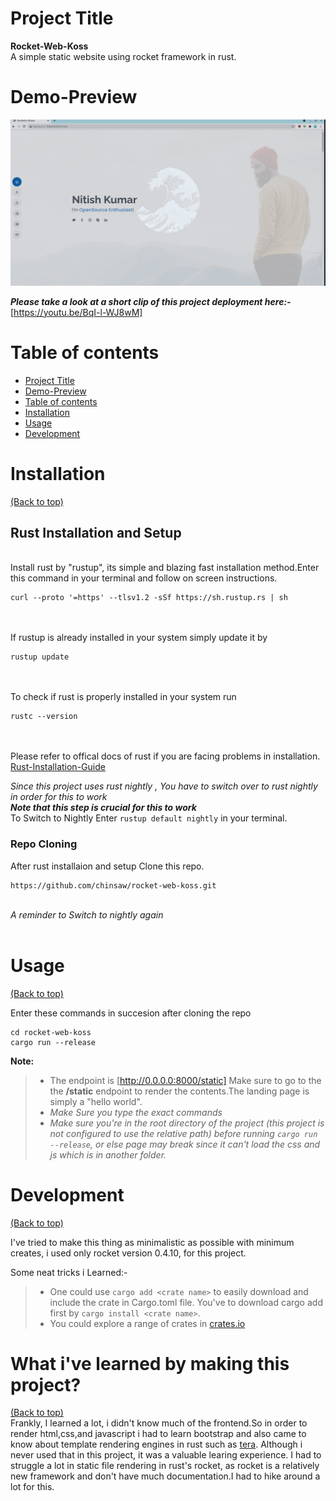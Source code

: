 # Project Title #
**Rocket-Web-Koss**
<br />A simple static website using rocket framework in rust.

# Demo-Preview

![alt text](https://github.com/chinsaw/rocket-web-koss/blob/master/clip_mod_1.png?raw=true)

***Please take a look at a short clip of this project deployment here:-*** [https://youtu.be/BqI-l-WJ8wM]

# Table of contents

- [Project Title](#project-title)
- [Demo-Preview](#demo-preview)
- [Table of contents](#table-of-contents)
- [Installation](#installation)
- [Usage](#usage)
- [Development](#development)

# Installation
[(Back to top)](#table-of-contents)

## Rust Installation and Setup ##
<br />Install rust by "rustup", its simple and blazing fast installation method.Enter this command in your terminal and
follow on screen instructions.
<br />

```
curl --proto '=https' --tlsv1.2 -sSf https://sh.rustup.rs | sh
```
<br /><br /> If rustup is already installed in your system simply update it by 
<br />
```
rustup update
```
<br /><br /> To check if rust is properly installed in your system run
<br />
```
rustc --version
```
<br /><br />
Please refer to offical docs of rust if you are facing problems in installation.
[Rust-Installation-Guide](https://www.rust-lang.org/tools/install)

*Since this project uses rust nightly , You have to switch over to rust nightly in order for this to work*
<br />*__Note that this step is crucial for this to work__*
<br /> To Switch to Nightly Enter ```rustup default nightly``` in your terminal.

### Repo Cloning ###

After rust installaion and setup Clone this repo.
<br />
```
https://github.com/chinsaw/rocket-web-koss.git
```
<br />*A reminder to Switch to nightly again*
<br /><br />



# Usage
[(Back to top)](#table-of-contents)

Enter these commands in succesion after cloning the repo
```
cd rocket-web-koss
cargo run --release

```


**Note:**
> - The endpoint is [http://0.0.0.0:8000/static] Make sure to go to the the **/static** endpoint to render the contents.The landing page is simply a "hello world".
> - *Make Sure you type the exact commands*
> - *Make sure you're in the root directory of the project (this project is not configured to use the relative path) before running `cargo run --release`, or else page may break since it can't load the css and js which is in another folder.*

# Development
[(Back to top)](#table-of-contents)

I've tried to make this thing as minimalistic as possible with minimum creates, i used only rocket version 0.4.10, for this project.

Some neat tricks i Learned:-
> - One could use `cargo add <crate name>` to easily download and include the crate in Cargo.toml file.
  You've to download cargo add first by `cargo install <crate name>`.
> - You could explore a range of crates in [crates.io](crates.io)

# What i've learned by making this project?
[(Back to top)](#table-of-contents)
</br>
Frankly, I learned a lot, i didn't know much of the frontend.So in order to render html,css,and javascript i had to learn bootstrap and also came to know about 
template rendering engines in rust such as [tera](https://tera.netlify.app/). Although i never used that in this project, it was a valuable learing experience.
I had to struggle a lot in static file rendering in rust's rocket, as rocket is a relatively new framework and don't have much documentation.I had to hike around a lot for this.




